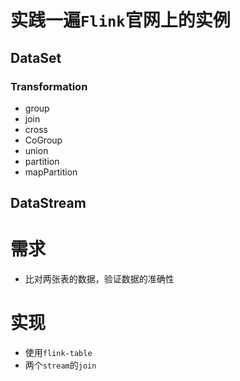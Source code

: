 # 实践一遍`Flink`官网上的实例

## DataSet
### Transformation
* group
* join
* cross
* CoGroup
* union
* partition
* mapPartition

## DataStream

# 需求
* 比对两张表的数据，验证数据的准确性

# 实现
* 使用`flink-table`
* 两个`stream`的`join`